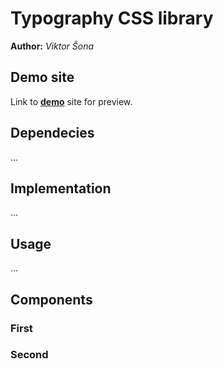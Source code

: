 # Typography CSS library
**Author:** *Viktor Šona*
## Demo site
Link to **[demo](https://pslib-cz.github.io/2022l4web-css-typographic-library-ViktorSona/)** site for preview.
## Dependecies
...
## Implementation
...
## Usage
...
## Components
### First
### Second
